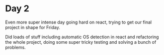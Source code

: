# Day 2

Even more super intense day going hard on react, trying to get our final project in shape for Friday.

Did loads of stuff including automatic OS detection in react and refactoring the whole project, doing some super tricky testing and solving a bunch of problems.